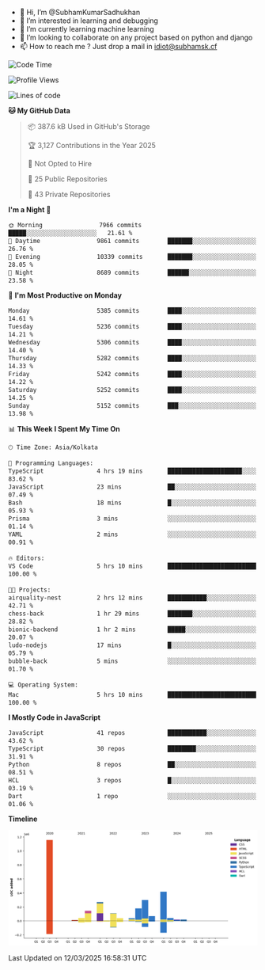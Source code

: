 - 👋 Hi, I’m @SubhamKumarSadhukhan
- 👀 I’m interested in learning and debugging
- 🌱 I’m currently learning machine learning
- 💞️ I’m looking to collaborate on any project based on python and django
- 📫 How to reach me ?
      Just drop a mail in idiot@subhamsk.cf

<!---
SubhamKumarSadhukhan/SubhamKumarSadhukhan is a ✨ special ✨ repository because its `README.md` (this file) appears on your GitHub profile.
You can click the Preview link to take a look at your changes.
--->


<!--START_SECTION:waka-->
![Code Time](http://img.shields.io/badge/Code%20Time-2%2C781%20hrs%2019%20mins-blue)

![Profile Views](http://img.shields.io/badge/Profile%20Views-5-blue)

![Lines of code](https://img.shields.io/badge/From%20Hello%20World%20I%27ve%20Written-2.8%20million%20lines%20of%20code-blue)

**🐱 My GitHub Data** 

> 📦 387.6 kB Used in GitHub's Storage 
 > 
> 🏆 3,127 Contributions in the Year 2025
 > 
> 🚫 Not Opted to Hire
 > 
> 📜 25 Public Repositories 
 > 
> 🔑 43 Private Repositories 
 > 
**I'm a Night 🦉** 

```text
🌞 Morning                7966 commits        █████░░░░░░░░░░░░░░░░░░░░   21.61 % 
🌆 Daytime                9861 commits        ███████░░░░░░░░░░░░░░░░░░   26.76 % 
🌃 Evening                10339 commits       ███████░░░░░░░░░░░░░░░░░░   28.05 % 
🌙 Night                  8689 commits        ██████░░░░░░░░░░░░░░░░░░░   23.58 % 
```
📅 **I'm Most Productive on Monday** 

```text
Monday                   5385 commits        ████░░░░░░░░░░░░░░░░░░░░░   14.61 % 
Tuesday                  5236 commits        ████░░░░░░░░░░░░░░░░░░░░░   14.21 % 
Wednesday                5306 commits        ████░░░░░░░░░░░░░░░░░░░░░   14.40 % 
Thursday                 5282 commits        ████░░░░░░░░░░░░░░░░░░░░░   14.33 % 
Friday                   5242 commits        ████░░░░░░░░░░░░░░░░░░░░░   14.22 % 
Saturday                 5252 commits        ████░░░░░░░░░░░░░░░░░░░░░   14.25 % 
Sunday                   5152 commits        ███░░░░░░░░░░░░░░░░░░░░░░   13.98 % 
```


📊 **This Week I Spent My Time On** 

```text
🕑︎ Time Zone: Asia/Kolkata

💬 Programming Languages: 
TypeScript               4 hrs 19 mins       █████████████████████░░░░   83.62 % 
JavaScript               23 mins             ██░░░░░░░░░░░░░░░░░░░░░░░   07.49 % 
Bash                     18 mins             █░░░░░░░░░░░░░░░░░░░░░░░░   05.93 % 
Prisma                   3 mins              ░░░░░░░░░░░░░░░░░░░░░░░░░   01.14 % 
YAML                     2 mins              ░░░░░░░░░░░░░░░░░░░░░░░░░   00.91 % 

🔥 Editors: 
VS Code                  5 hrs 10 mins       █████████████████████████   100.00 % 

🐱‍💻 Projects: 
airquality-nest          2 hrs 12 mins       ███████████░░░░░░░░░░░░░░   42.71 % 
chess-back               1 hr 29 mins        ███████░░░░░░░░░░░░░░░░░░   28.82 % 
bionic-backend           1 hr 2 mins         █████░░░░░░░░░░░░░░░░░░░░   20.07 % 
ludo-nodejs              17 mins             █░░░░░░░░░░░░░░░░░░░░░░░░   05.79 % 
bubble-back              5 mins              ░░░░░░░░░░░░░░░░░░░░░░░░░   01.70 % 

💻 Operating System: 
Mac                      5 hrs 10 mins       █████████████████████████   100.00 % 
```

**I Mostly Code in JavaScript** 

```text
JavaScript               41 repos            ███████████░░░░░░░░░░░░░░   43.62 % 
TypeScript               30 repos            ████████░░░░░░░░░░░░░░░░░   31.91 % 
Python                   8 repos             ██░░░░░░░░░░░░░░░░░░░░░░░   08.51 % 
HCL                      3 repos             █░░░░░░░░░░░░░░░░░░░░░░░░   03.19 % 
Dart                     1 repo              ░░░░░░░░░░░░░░░░░░░░░░░░░   01.06 % 
```



**Timeline**

![Lines of Code chart](https://raw.githubusercontent.com/SubhamKumarSadhukhan/SubhamKumarSadhukhan/main/assets/bar_graph.png)


 Last Updated on 12/03/2025 16:58:31 UTC
<!--END_SECTION:waka-->
